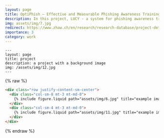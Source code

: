 ```yaml
---
layout: page
title: OptiPhish – Effective and Measurable Phishing Awareness Training
description: In this project, LUCY - a system for phishing awareness training - will be significantly extended in order to put such training on a scientific basis and to bring it to a new level of quality. The goal is to provide completely automated, effective and individualized phishing awareness training with measurable training effect. The project will last two years and is being carried out jointly by InIT and Lucy Security AG.
img: assets/img/7.jpg
redirect: https://www.zhaw.ch/en/research/research-database/project-detailview/projektid/3151/
importance: 3
category: work
---
```


    ---
    layout: page
    title: project
    description: a project with a background image
    img: /assets/img/12.jpg
    ---

{% raw %}

```html
<div class="row justify-content-sm-center">
  <div class="col-sm-8 mt-3 mt-md-0">
    {% include figure.liquid path="assets/img/6.jpg" title="example image" class="img-fluid rounded z-depth-1" %}
  </div>
  <div class="col-sm-4 mt-3 mt-md-0">
    {% include figure.liquid path="assets/img/11.jpg" title="example image" class="img-fluid rounded z-depth-1" %}
  </div>
</div>
```

{% endraw %}
